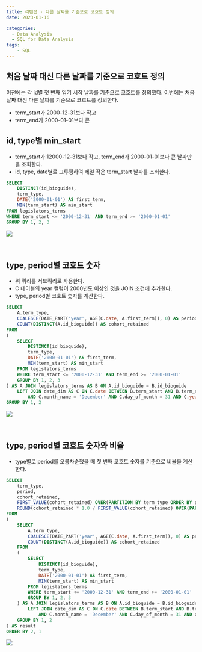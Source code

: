 ```yaml
---
title: 리텐션 - 다른 날짜를 기준으로 코호트 정의
date: 2023-01-16

categories:
  - Data Analysis
  - SQL for Data Analysis
tags:
    - SQL
---
```


## 처음 날짜 대신 다른 날짜를 기준으로 코호트 정의
이전에는 각 id별 첫 번째 임기 시작 날짜를 기준으로 코호트를 정의했다. 이번에는 처음 날짜 대신 다른 날짜를 기준으로 코흐트를 정의한다.

- term_start가 2000-12-31보다 작고
- term_end가 2000-01-01보다 큰

## id, type별 min_start
- term_start가 12000-12-31보다 작고, term_end가 2000-01-01보다 큰 날짜만을 조회한다.
- id, type, date별로 그루핑하여 제일 작은 term_start 날짜를 조회한다.
```sql
SELECT
	DISTINCT(id_bioguide),
	term_type,
	DATE('2000-01-01') AS first_term,
	MIN(term_start) AS min_start
FROM legislators_terms
WHERE term_start <= '2000-12-31' AND term_end >= '2000-01-01'
GROUP BY 1, 2, 3
```
![](https://velog.velcdn.com/images/ddoddo/post/7168b2c7-2003-4ce6-9fa5-8f1cd1c6449d/image.png)

<br>

## type, period별 코호트 숫자
- 위 쿼리를 서브쿼리로 사용한다.
- C 테이블의 year 컬럼이 2000년도 이상인 것을 JOIN 조건에 추가한다.
- type, period별 코호트 숫자를 계산한다.
```sql
SELECT
	A.term_type,
	COALESCE(DATE_PART('year', AGE(C.date, A.first_term)), 0) AS period,
	COUNT(DISTINCT(A.id_bioguide)) AS cohort_retained
FROM
(
	SELECT
		DISTINCT(id_bioguide),
		term_type,
		DATE('2000-01-01') AS first_term,
		MIN(term_start) AS min_start
	FROM legislators_terms
	WHERE term_start <= '2000-12-31' AND term_end >= '2000-01-01'
	GROUP BY 1, 2, 3
) AS A JOIN legislators_terms AS B ON A.id_bioguide = B.id_bioguide
	LEFT JOIN date_dim AS C ON C.date BETWEEN B.term_start AND B.term_end
		AND C.month_name = 'December' AND C.day_of_month = 31 AND C.year >= 2000
GROUP BY 1, 2
```
![](https://velog.velcdn.com/images/ddoddo/post/8cea8a9e-c951-410c-b765-79a1048d7ac2/image.png)

<br>

## type, period별 코호트 숫자와 비율
- type별로 period를 오름차순했을 때 첫 번째 코호트 숫자를 기준으로 비율을 계산한다.
```sql
SELECT
	term_type,
	period,
	cohort_retained,
	FIRST_VALUE(cohort_retained) OVER(PARTITION BY term_type ORDER BY period) AS cohort_size,
	ROUND(cohort_retained * 1.0 / FIRST_VALUE(cohort_retained) OVER(PARTITION BY term_type ORDER BY period), 2) AS pct_retained
FROM
(
	SELECT
		A.term_type,
		COALESCE(DATE_PART('year', AGE(C.date, A.first_term)), 0) AS period,
		COUNT(DISTINCT(A.id_bioguide)) AS cohort_retained
	FROM
	(
		SELECT
			DISTINCT(id_bioguide),
			term_type,
			DATE('2000-01-01') AS first_term,
			MIN(term_start) AS min_start
		FROM legislators_terms
		WHERE term_start <= '2000-12-31' AND term_end >= '2000-01-01'
		GROUP BY 1, 2, 3
	) AS A JOIN legislators_terms AS B ON A.id_bioguide = B.id_bioguide
		LEFT JOIN date_dim AS C ON C.date BETWEEN B.term_start AND B.term_end
			AND C.month_name = 'December' AND C.day_of_month = 31 AND C.year >= 2000
	GROUP BY 1, 2
) AS result
ORDER BY 2, 1
```
![](https://velog.velcdn.com/images/ddoddo/post/b17dd97b-f642-4d18-929a-8976774e9b0d/image.png)
